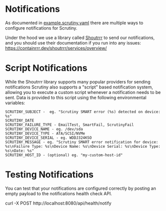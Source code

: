 # Notifications

As documented in [example.scrutiny.yaml](https://github.com/AnalogJ/scrutiny/blob/master/example.scrutiny.yaml#L59-L75)
there are multiple ways to configure notifications for Scrutiny.

Under the hood we use a library called [Shoutrrr](https://github.com/containrrr/shoutrrr) to send our notifications, and you should use their documentation if you run into
any issues: https://containrrr.dev/shoutrrr/services/overview/


# Script Notifications

While the Shoutrrr library supports many popular providers for sending notifications Scrutiny also supports a "script" based
notification system, allowing you to execute a custom script whenever a notification needs to be sent. 
Data is provided to this script using the following environmental variables:

```
SCRUTINY_SUBJECT - 	eg. "Scrutiny SMART error (%s) detected on device: %s"
SCRUTINY_DATE 
SCRUTINY_FAILURE_TYPE - EmailTest, SmartFail, ScrutinyFail
SCRUTINY_DEVICE_NAME - eg. /dev/sda
SCRUTINY_DEVICE_TYPE - ATA/SCSI/NVMe
SCRUTINY_DEVICE_SERIAL - eg. WDDJ324KSO
SCRUTINY_MESSAGE - eg. "Scrutiny SMART error notification for device: %s\nFailure Type: %s\nDevice Name: %s\nDevice Serial: %s\nDevice Type: %s\nDate: %s"
SCRUTINY_HOST_ID - (optional) eg. "my-custom-host-id"
```

# Testing Notifications
You can test that your notifications are configured correctly by posting an empty payload to the notifications health check API.

curl -X POST http://localhost:8080/api/health/notify
